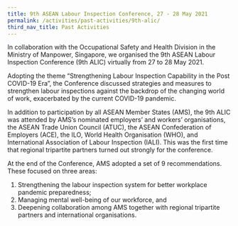 ```yaml
---
title: 9th ASEAN Labour Inspection Conference, 27 - 28 May 2021
permalink: /activities/past-activities/9th-alic/
third_nav_title: Past Activities
---
```

In collaboration with the Occupational Safety and Health Division in the Ministry of Manpower, Singapore, we organised the 9th ASEAN Labour Inspection Conference (9th ALIC) virtually from 27 to 28 May 2021.

Adopting the theme “Strengthening Labour Inspection Capability in the Post COVID-19 Era”, the Conference discussed strategies and measures to strengthen labour inspections against the backdrop of the changing world of work, exacerbated by the current COVID-19 pandemic. 

In addition to participation by all ASEAN Member States (AMS), the 9th ALIC was attended by AMS’s nominated employers’ and workers’ organisations, the ASEAN Trade Union Council (ATUC), the ASEAN Confederation of Employers (ACE), the ILO, World Health Organisation (WHO), and International Association of Labour Inspection (IALI). This was the first time that regional tripartite partners turned out strongly for the conference. 

At the end of the Conference, AMS adopted a set of 9 recommendations. These focused on three areas: 
1. Strengthening the labour inspection system for better workplace pandemic preparedness;
2. Managing mental well-being of our workforce, and
3. Deepening collaboration among AMS together with regional tripartite partners and international organisations.